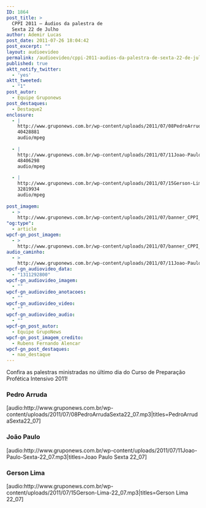 ```yaml
---
ID: 1864
post_title: >
  CPPI 2011 – Áudios da palestra de
  Sexta 22 de Julho
author: Ademir Lucas
post_date: 2011-07-26 18:04:42
post_excerpt: ""
layout: audioevideo
permalink: /audioevideo/cppi-2011-audios-da-palestra-de-sexta-22-de-julho
published: true
aktt_notify_twitter:
  - 'yes'
aktt_tweeted:
  - "1"
post_autor:
  - Equipe Gruponews
post_destaques:
  - Destaque2
enclosure:
  - |
    http://www.gruponews.com.br/wp-content/uploads/2011/07/08PedroArrudaSexta22_07.mp3
    40428881
    audio/mpeg
    
  - |
    http://www.gruponews.com.br/wp-content/uploads/2011/07/11Joao-Paulo-Sexta-22_07.mp3
    48406298
    audio/mpeg
    
  - |
    http://www.gruponews.com.br/wp-content/uploads/2011/07/15Gerson-Lima-22_07.mp3
    32819934
    audio/mpeg
    
post_imagem:
  - >
    http://www.gruponews.com.br/wp-content/uploads/2011/07/banner_CPPI_audios-22.jpg
"og:type":
  - article
wpcf-gn_post_imagem:
  - >
    http://www.gruponews.com.br/wp-content/uploads/2011/07/banner_CPPI_audios-22.jpg
audio_caminho:
  - >
    http://www.gruponews.com.br/wp-content/uploads/2011/07/11Joao-Paulo-Sexta-22_07.mp3
wpcf-gn_audiovideo_data:
  - "1311292800"
wpcf-gn_audiovideo_imagem:
  - ""
wpcf-gn_audiovideo_anotacoes:
  - ""
wpcf-gn_audiovideo_video:
  - ""
wpcf-gn_audiovideo_audio:
  - ""
wpcf-gn_post_autor:
  - Equipe GrupoNews
wpcf-gn_post_imagem_credito:
  - Rubens Fernando Alencar
wpcf-gn_post_destaques:
  - nao_destaque
---
```

Confira as palestras ministradas no último dia do Curso de Preparação Profética Intensivo 2011!
<h3>Pedro Arruda</h3>
[audio:http://www.gruponews.com.br/wp-content/uploads/2011/07/08PedroArrudaSexta22_07.mp3|titles=PedroArrudaSexta22_07]
<h3>João Paulo</h3>
[audio:http://www.gruponews.com.br/wp-content/uploads/2011/07/11Joao-Paulo-Sexta-22_07.mp3|titles=Joao Paulo Sexta 22_07]
<h3>Gerson Lima</h3>
[audio:http://www.gruponews.com.br/wp-content/uploads/2011/07/15Gerson-Lima-22_07.mp3|titles=Gerson Lima 22_07]
